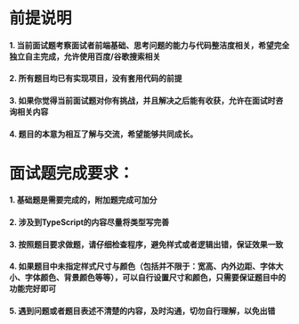 
# 前提说明

#### 1. 当前面试题考察面试者前端基础、思考问题的能力与代码整洁度相关，希望完全独立自主完成，允许使用百度/谷歌搜索相关
#### 2. 所有题目均已有实现项目，没有套用代码的前提
#### 3. 如果你觉得当前面试题对你有挑战，并且解决之后能有收获，允许在面试时咨询相关内容
#### 4. 题目的本意为相互了解与交流，希望能够共同成长。




# 面试题完成要求：

#### 1. 基础题是需要完成的，附加题完成可加分
#### 2. 涉及到TypeScript的内容尽量将类型写完善
#### 3. 按照题目要求做题，请仔细检查程序，避免样式或者逻辑出错，保证效果一致
#### 4. 如果题目中未指定样式尺寸与颜色（包括并不限于：宽高、内外边距、字体大小、字体颜色、背景颜色等等），可以自行设置尺寸和颜色，只需要保证题目中的功能完好即可
#### 5. **遇到问题或者题目表述不清楚的内容，及时沟通，切勿自行理解，以免出错**


